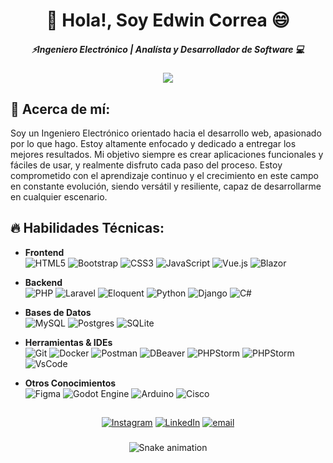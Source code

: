 # <div align=center> 👋 Hola!, Soy Edwin Correa 😄</div>
##### <div align=center>⚡Ingeniero Electrónico | Analísta y Desarrollador de Software 💻 </div>
<div align=center>
  
![](https://github-readme-stats.vercel.app/api/top-langs/?username=niiw-dev&theme=dark&hide_border=false&include_all_commits=true&count_private=true&layout=compact)

</div>

## 💎 Acerca de mí:
Soy un Ingeniero Electrónico orientado hacia el desarrollo web, apasionado por lo que hago. Estoy altamente enfocado y dedicado a entregar los mejores resultados. Mi objetivo siempre es crear aplicaciones funcionales y fáciles de usar, y realmente disfruto cada paso del proceso. Estoy comprometido con el aprendizaje continuo y el crecimiento en este campo en constante evolución, siendo versátil y resiliente, capaz de desarrollarme en cualquier escenario.

## 🔥 Habilidades Técnicas:
- **Frontend** <br>  ![HTML5](https://img.shields.io/badge/html5-%23E34F26.svg?style=flat&logo=html5&logoColor=white) ![Bootstrap](https://img.shields.io/badge/bootstrap-%238511FA.svg?style=flat&logo=bootstrap&logoColor=white) ![CSS3](https://img.shields.io/badge/css3-%231572B6.svg?style=flat&logo=css&logoColor=white) ![JavaScript](https://img.shields.io/badge/javascript-%23323330.svg?style=flat&logo=javascript&logoColor=%23F7DF1E) ![Vue.js](https://img.shields.io/badge/vue.js-%2335495e.svg?style=flat&logo=vuedotjs&logoColor=%234FC08D) ![Blazor](https://img.shields.io/badge/blazor-%235C2D91.svg?style=flat&logo=blazor&logoColor=white) 


- **Backend** <br>  ![PHP](https://img.shields.io/badge/php-%23777BB4.svg?style=flat&logo=php&logoColor=white) ![Laravel](https://img.shields.io/badge/laravel-%23FF2D20.svg?style=flat&logo=laravel&logoColor=white) ![Eloquent](https://img.shields.io/badge/Eloquent-%23FF2D20.svg?style=flat&logo=laravel&logoColor=white) ![Python](https://img.shields.io/badge/python-3670A0?style=flat&logo=python&logoColor=ffdd54)  ![Django](https://img.shields.io/badge/django-%23092E20.svg?style=flat&logo=django&logoColor=white) ![C#](https://img.shields.io/badge/C%23-%235C2D91?style=flat&logo=unity&logoColor=white) 


- **Bases de Datos** <br>  ![MySQL](https://img.shields.io/badge/mysql-4479A1.svg?style=flat&logo=mysql&logoColor=white) ![Postgres](https://img.shields.io/badge/postgres-%23316192.svg?style=flat&logo=postgresql&logoColor=white) ![SQLite](https://img.shields.io/badge/sqlite-%2307405e.svg?style=flat&logo=sqlite&logoColor=white) 


- **Herramientas & IDEs** <br> ![Git](https://img.shields.io/badge/git-%23F05033.svg?style=flat&logo=git&logoColor=white) ![Docker](https://img.shields.io/badge/docker-%230db7ed.svg?style=flat&logo=docker&logoColor=white) ![Postman](https://img.shields.io/badge/Postman-FF6C37?style=flat&logo=postman&logoColor=white) ![DBeaver](https://img.shields.io/badge/DBeaver-%23323330.svg?style=flat&logo=DBeaver) ![PHPStorm](https://img.shields.io/badge/-phpstorm-000000?style=flat&logo=phpstorm) ![PHPStorm](https://img.shields.io/badge/-PyCharm-3776AB?style=flat&logo=Python&logoColor=white) ![VsCode](https://img.shields.io/badge/VS%20Code-%230077B5.svg?logo=VS%20Code&logoColor=white&)

- **Otros Conocimientos** <br> ![Figma](https://img.shields.io/badge/figma-%23F24E1E.svg?style=flat&logo=figma&logoColor=white) ![Godot Engine](https://img.shields.io/badge/GODOT-%23FFFFFF.svg?style=flat&logo=godot-engine) ![Arduino](https://img.shields.io/badge/-Arduino-00979D?style=flat&logo=Arduino&logoColor=white) ![Cisco](https://img.shields.io/badge/cisco-%23049fd9.svg?style=flat&logo=cisco&logoColor=black) 


## 
<div align=center> 
  
[![Instagram](https://img.shields.io/badge/Instagram-%23E4405F.svg?logo=Instagram&logoColor=white)](https://instagram.com/https://www.instagram.com/niiw.dev/) [![LinkedIn](https://img.shields.io/badge/LinkedIn-%230077B5.svg?logo=linkedin&logoColor=white&)](https://linkedin.com/in/www.linkedin.com/in/niiw-dev) [![email](https://img.shields.io/badge/Email-D14836?logo=gmail&logoColor=white)](mailto:niiw.dev@gmail.com) 

</div>

###

<div align="center">
  
  ![Snake animation](https://raw.githubusercontent.com/Niiw-dev/Niiw-dev/output/dist/snake.svg?palette=github-dark)

</div>

###
